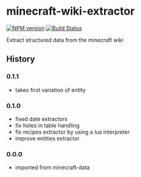 # minecraft-wiki-extractor
[![NPM version](https://img.shields.io/npm/v/minecraft-wiki-extractor.svg)](http://npmjs.com/package/minecraft-wiki-extractor)
[![Build Status](https://img.shields.io/circleci/project/PrismarineJS/minecraft-wiki-extractor/master.svg)](https://circleci.com/gh/PrismarineJS/minecraft-wiki-extractor)


Extract structured data from the minecraft wiki

## History

### 0.1.1

* takes first variation of entity

### 0.1.0

* fixed date extractors
* fix holes in table handling
* fix recipes extractor by using a lua interpreter
* improve entities extractor

### 0.0.0

* imported from minecraft-data